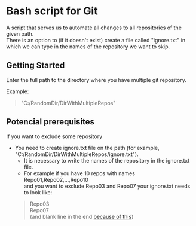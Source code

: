 # Bash script for Git

A script that serves us to automate all changes to all repositories of the given path. <br /> There is an option to (if it doesn't exist) create a file called "ignore.txt" in which we can type in the names of the repository we want to skip.

## Getting Started

 Enter the full path to the directory where you have multiple git repository. <br /> 

Example: <br />
  >"C:/RandomDir/DirWithMultipleRepos"

## Potencial prerequisites

If you want to exclude some repository
- You need to create ignore.txt file on the path (for example, "C:/RandomDir/DirWithMultipleRepos/ignore.txt").
  - It is necessary to write the names of the repository in the ignore.txt file. <br />
  - For example if you have 10 repos with names Repo01,Repo02,...,Repo10 <br /> and you want to exclude Repo03 and Repo07 your ignore.txt needs to look like: <br />
  >Repo03<br />
  Repo07<br />
  (and blank line in the end [because of this](https://unix.stackexchange.com/questions/18743/whats-the-point-in-adding-a-new-line-to-the-end-of-a-file)) 

   
